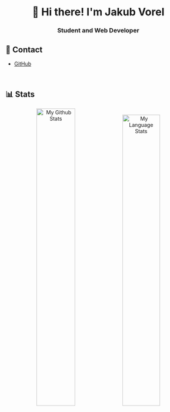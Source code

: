 <h1 align="center">👋 Hi there! I'm Jakub Vorel</h1>

<h3 align="center">
  <b>Student and Web Developer</b>
</h3>

## 📲 Contact
 - [GitHub](https://github.com/jacobv-dev)

<br/>

## 📊 Stats

<p align="center">
  <img src="https://github-readme-stats.vercel.app/api?username=jacobv-dev&show_icons=true&theme=react&include_all_commits=true" alt="My Github Stats" width="45.5%">
  
  <img src="https://github-readme-stats.vercel.app/api/top-langs/?username=jacobv-dev&layout=compact&theme=react" alt="My Language Stats" width="45%">
</p>